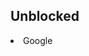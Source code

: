 <title>Jsploit V1.1</title>
  <div class="row">
     <div class="column">
        <h2>Unblocked</h2>
        <li><a src="https://google.com">Google</a></li>
